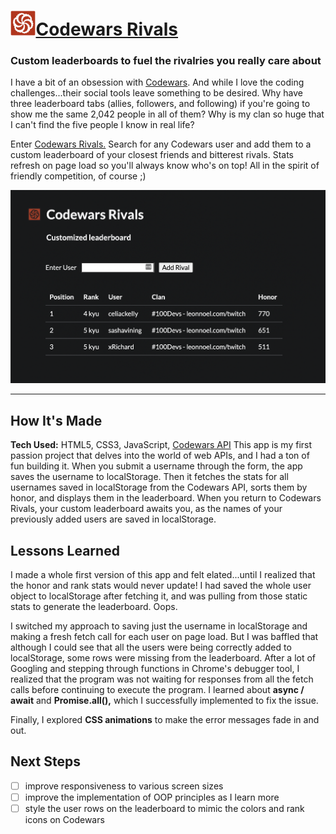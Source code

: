 # <a href="https://celiackelly.github.io/codewars-rivals/"><img src="/assets/codewars-logo.svg" height="40px">Codewars Rivals</a>
### Custom leaderboards to fuel the rivalries you really care about

I have a bit of an obsession with <a href="https://www.codewars.com/">Codewars</a>. And while I love the coding challenges...their social tools leave something to be desired. Why have three leaderboard tabs (allies, followers, and following) if you're going to show me the same 2,042 people in all of them? Why is my clan so huge that I can't find the five people I know in real life? 

Enter <a href="https://celiackelly.github.io/codewars-rivals/">Codewars Rivals.</a> Search for any Codewars user and add them to a custom leaderboard of your closest friends and bitterest rivals. Stats refresh on page load so you'll always know who's on top! All in the spirit of friendly competition, of course ;) 

<img src="/assets/codewars-rivals-screenshot-cropped.png">

---

## How It's Made

**Tech Used:** HTML5, CSS3, JavaScript, [Codewars API](https://dev.codewars.com/#introduction)
This app is my first passion project that delves into the world of web APIs, and I had a ton of fun building it. When you submit a username through the form, the app saves the username to localStorage. Then it fetches the stats for all usernames saved in localStorage from the Codewars API, sorts them by honor, and displays them in the leaderboard. When you return to Codewars Rivals, your custom leaderboard awaits you, as the names of your previously added users are saved in localStorage. 

## Lessons Learned

I made a whole first version of this app and felt elated...until I realized that the honor and rank stats would never update! I had saved the whole user object to localStorage after fetching it, and was pulling from those static stats to generate the leaderboard. Oops. 

I switched my approach to saving just the username in localStorage and making a fresh fetch call for each user on page load. But I was baffled that although I could see that all the users were being correctly added to localStorage, some rows were missing from the leaderboard. After a lot of Googling and stepping through functions in Chrome's debugger tool, I realized that the program was not waiting for responses from all the fetch calls before continuing to execute the program. I learned about **async / await** and **Promise.all(),** which I successfully implemented to fix the issue. 

Finally, I explored **CSS animations** to make the error messages fade in and out. 

## Next Steps

- [ ] improve responsiveness to various screen sizes
- [ ] improve the implementation of OOP principles as I learn more 
- [ ] style the user rows on the leaderboard to mimic the colors and rank icons on Codewars

&nbsp;
